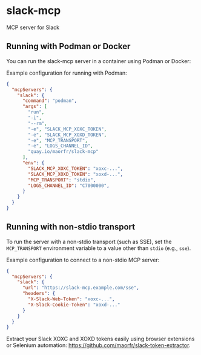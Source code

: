 # slack-mcp

MCP server for Slack

## Running with Podman or Docker

You can run the slack-mcp server in a container using Podman or Docker:

Example configuration for running with Podman:

```json
{
  "mcpServers": {
    "slack": {
      "command": "podman",
      "args": [
        "run",
        "-i",
        "--rm",
        "-e", "SLACK_MCP_XOXC_TOKEN",
        "-e", "SLACK_MCP_XOXD_TOKEN",
        "-e", "MCP_TRANSPORT",
        "-e", "LOGS_CHANNEL_ID",
        "quay.io/maorfr/slack-mcp"
      ],
      "env": {
        "SLACK_MCP_XOXC_TOKEN": "xoxc-...",
        "SLACK_MCP_XOXD_TOKEN": "xoxd-...",
        "MCP_TRANSPORT": "stdio",
        "LOGS_CHANNEL_ID": "C7000000",
      }
    }
  }
}
```

## Running with non-stdio transport

To run the server with a non-stdio transport (such as SSE), set the `MCP_TRANSPORT` environment variable to a value other than `stdio` (e.g., `sse`).

Example configuration to connect to a non-stdio MCP server:

```json
{
  "mcpServers": {
    "slack": {
      "url": "https://slack-mcp.example.com/sse",
      "headers": {
        "X-Slack-Web-Token": "xoxc-...",
        "X-Slack-Cookie-Token": "xoxd-..."
      }
    }
  }
}
```

Extract your Slack XOXC and XOXD tokens easily using browser extensions or Selenium automation: https://github.com/maorfr/slack-token-extractor.
